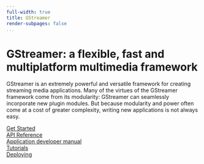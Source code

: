 ```yaml
---
full-width: true
title: GStreamer
render-subpages: false
...
```



<div class="container">
<div class="page-header">
    <h1>GStreamer: a flexible, fast and multiplatform multimedia framework</h1>
    <p>
GStreamer is an extremely powerful and versatile framework for creating
streaming media applications. Many of the virtues of the GStreamer
framework come from its modularity: GStreamer can seamlessly incorporate
new plugin modules. But because modularity and power often come at a
cost of greater complexity, writing new applications is not always easy.
    </p>
    <a class="btn btn-default btn-xl page-scroll" href="tutorials/index.html" data-hotdoc-relative-link=true>Get Started</a>
</div>
</div>

<div class="panel">
    <div class="panel-body">
        <div class="row toned-row">
            <div class="col-lg-2 col-lg-offset-2 col-xs-6 col-md-3">
              <a class="icon" id="apiref" href="libs.html" data-hotdoc-relative-link=true>API Reference</a>
            </div>
            <div class="col-lg-2 col-xs-6 col-md-3">
              <a class="icon" id="hig" href="application-development/index.html" data-hotdoc-relative-link=true>
                Application developer manual
              </a>
            </div>
            <div class="col-lg-2 col-xs-6 col-md-3">
              <a class="icon" id="tutorials" href="tutorials/index.html" data-hotdoc-relative-link=true>
                Tutorials
              </a>
            </div>
            <div class="col-lg-2 col-xs-6 col-md-3">
              <a class="icon" id="deploy" href="deploying/index.html" data-hotdoc-relative-link=true>
                Deploying
              </a>
            </div>
        </div>
    </div>
</div>

